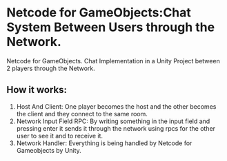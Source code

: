 # Netcode for GameObjects:Chat System Between Users through the Network.
Netcode for GameObjects. Chat Implementation in a Unity Project between 2 players through the Network.


## How it works:
1. Host And Client: One player becomes the host and the other becomes the client and they connect to the same room.
2. Network Input Field RPC: By writing something in the input field and pressing enter it sends it through the network using rpcs for the other user to see it and to receive it.
3. Network Handler: Everything is being handled by Netcode for Gameobjects by Unity.
